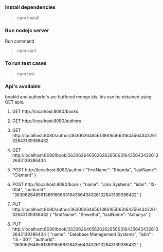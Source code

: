 ### Install dependencies
> npm install

### Run nodejs server

Run command
> npm start


### To run test cases 
> npm test

### Api's available

bookId and authorId's are buffered mongo ids. Ids can be obtained using GET apis.

1) GET http://localhost:8080/books

2) GET http://localhost:8080/authors

3) GET http://localhost:8080/author/363062646561386165663164356434326132643139386432

4) GET http://localhost:8080/book/363062646562626265663164356434326132643139386434

5) POST http://localhost:8080/author
    {
        "firstName": "Rhonda",
        "lastName": "Clement"
    }

6) POST http://localhost:8080/book
    {
        "name": "Unix Systems",
        "isbn": "IS-004",
        "authorId": "363062646561386165663164356434326132643139386432"
    }

7) PUT http://localhost:8080/author/363062646561386165663164356434326132643139386432
    {
        "firstName": "Shwetha",
        "lastName": "Acharya"
    }

8) PUT http://localhost:8080/book/363062646562626265663164356434326132643139386434
    {
        "name": "Database Management Systems",
        "isbn" : "IS - 001",
        "authorId": "363062646561386165663164356434326132643139386432"
    }
